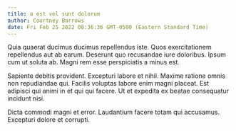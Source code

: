 ```yaml
---
title: a est vel sunt dolorum
author: Courtney Barrows
date: Fri Feb 25 2022 08:36:36 GMT-0500 (Eastern Standard Time)
---
```

Quia quaerat ducimus ducimus repellendus iste. Quos exercitationem repellendus aut ab earum. Deserunt quo recusandae iure doloribus. Ipsum cum ut soluta ab. Magni rem esse perspiciatis a minus est.

 Sapiente debitis provident. Excepturi labore et nihil. Maxime ratione omnis non repudiandae qui. Facilis voluptas labore enim magni placeat. Est adipisci qui animi in et qui qui facere. Ut et expedita ex beatae consequatur incidunt nisi.

 Dicta commodi magni et error. Laudantium facere totam qui accusamus. Excepturi dolore et corrupti.